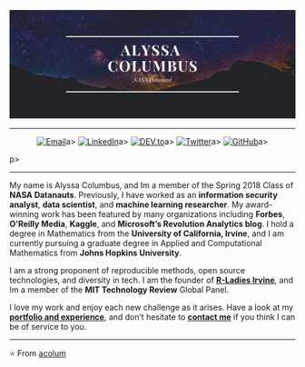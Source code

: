 ![About Me](https://raw.githubusercontent.com/acolum/acolum/master/bio.png)

---------------------------------------------------------------------------------------------------------------------------------------------------------------------------------

<p align=center>
<a href=mailto:hello@alyssacolumbus.com target=_blank><img src=https://img.shields.io/badge/-Gmail-c14438?style=flat-square&logo=Gmail&logoColor=white alt=Email></a>a>
<a href=https://www.linkedin.com/in/acolum target=_blank><img src=https://img.shields.io/badge/LinkedIn-%230077B5.svg?&style=flat-square&logo=linkedin&logoColor=white alt=LinkedIn></a>a>
<a href=https://dev.to/acolum target=_blank><img src=https://img.shields.io/badge/DEV-%230A0A0A.svg?&style=flat-square&logo=DEV.to&logoColor=white alt=DEV.to></a>a>
<a href=https://twitter.com/alycolumbus target=_blank><img src=https://img.shields.io/badge/-Twitter-1ca0f1?style=flat-square&labelColor=1ca0f1&logo=twitter&logoColor=white alt=Twitter></a>a>
<a href=https://github.com/acolum/ target=_blank><img src=https://img.shields.io/badge/-GitHub-181717?style=flat-square&logo=github alt=GitHub></a>a>
</p>p>

---------------------------------------------------------------------------------------------------------------------------------------------------------------------------------

My name is Alyssa Columbus, and Im a member of the Spring 2018 Class of **NASA Datanauts**. Previously, I have worked as an **information security analyst**, **data scientist**, and **machine learning researcher**. My award-winning work has been featured by many organizations including **Forbes**, **O’Reilly Media**, **Kaggle**, and **Microsoft’s Revolution Analytics blog**. I hold a degree in Mathematics from the **University of California, Irvine**, and I am currently pursuing a graduate degree in Applied and Computational Mathematics from **Johns Hopkins University**.

I am a strong proponent of reproducible methods, open source technologies, and diversity in tech. I am the founder of **[R-Ladies Irvine](https://www.rladiesirvine.org)**, and Im a member of the **MIT Technology Review** Global Panel.

I love my work and enjoy each new challenge as it arises. Have a look at my **[portfolio and experience](https://alyssacolumbus.com)**, and don’t hesitate to **[contact me](mailto:hello@alyssacolumbus.com)** if you think I can be of service to you.

---------------------------------------------------------------------------------------------------------------------------------------------------------------------------------

 ⭐️ From [acolum](https://github.com/acolum) 
 
